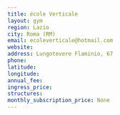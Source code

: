 ```yaml
---
title: école Verticale
layout: gym
region: Lazio
city: Roma (RM)
email: ecoleverticale@hotmail.com
website: 
address: Lungotevere Flaminio, 67
phone: 
latitude: 
longitude: 
annual_fee: 
ingress_price: 
structures: 
monthly_subscription_price: None
---
```


